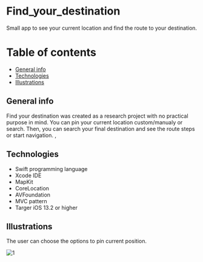 # Find_your_destination
Small app to see your current location and find the route to your destination.

# Table of contents

* [General info](#general-info)
* [Technologies](#technologies)
* [Illustrations](#illustrations)

## General info

Find your destination was created as a research project with no practical purpose in mind.
You can pin your current location custom/manualy or search. Then, you can search your final destination and see the route steps or start navigation.
,
## Technologies

* Swift programming language
* Xcode IDE
* MapKit
* CoreLocation
* AVFoundation
* MVC pattern 
* Targer iOS 13.2 or higher

## Illustrations

The user can choose the options to pin current position.

![1](https://user-images.githubusercontent.com/65834374/225844925-75b379a3-26bd-4408-9b9e-bf9db533d611.JPG)

